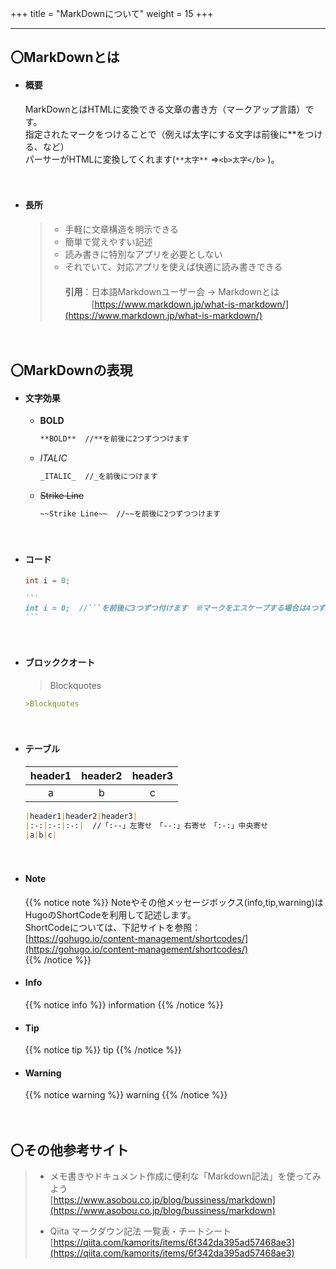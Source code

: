 +++
title = "MarkDownについて"
weight = 15
+++

---
## 〇MarkDownとは

+ #### 概要  
  MarkDownとはHTMLに変換できる文章の書き方（マークアップ言語）です。    
  指定されたマークをつけることで（例えば太字にする文字は前後に**をつける、など）   
  パーサーがHTMLに変換してくれます(```**太字**``` ⇒```<b>太字</b>``` )。  

　
+ #### 長所
  >* 手軽に文章構造を明示できる
  >* 簡単で覚えやすい記述
  >* 読み書きに特別なアプリを必要としない
  >* それでいて、対応アプリを使えば快適に読み書きできる　  
  >　  
  >**引用**：日本語Markdownユーザー会 -> Markdownとは  
  >　　　[https://www.markdown.jp/what-is-markdown/](https://www.markdown.jp/what-is-markdown/)


　
## 〇MarkDownの表現 

+ #### 文字効果
  - **BOLD**
    ``` markdown
    **BOLD**  //**を前後に2つずつつけます
    ```

  - _ITALIC_  
    ``` markdown
    _ITALIC_  //_を前後につけます
    ```  
     
  - ~~Strike Line~~
    ``` markdown
    ~~Strike Line~~  //~~を前後に2つずつつけます
    ```    
　
+ #### コード
  ``` java
  int i = 0;
  ```
  ```` markdown
  ``` 
  int i = 0;  //```を前後に3つずつ付けます　※マークをエスケープする場合は4つずつ
  ```
  ````
　
+ #### ブロッククオート
  >Blockquotes
  
  ``` markdown
  >Blockquotes
  ```
　
+ #### テーブル  
  |header1|header2|header3|
  |:--:|:--:|:--:|
  |a|b|c|  

  ``` markdown
  |header1|header2|header3|
  |:-:|:-:|:-:|  //「:--」左寄せ　「--:」右寄せ　「:-:」中央寄せ
  |a|b|c|  
  ```
　
+ #### Note
  {{% notice note %}}
  Noteやその他メッセージボックス(info,tip,warning)はHugoのShortCodeを利用して記述します。  
  ShortCodeについては、下記サイトを参照：  
  [https://gohugo.io/content-management/shortcodes/](https://gohugo.io/content-management/shortcodes/)  
  {{% /notice %}}

+ #### Info
  {{% notice info %}}
  information
  {{% /notice %}}

+ #### Tip
  {{% notice tip %}}
  tip
  {{% /notice %}}

+ #### Warning
  {{% notice warning %}}
  warning
  {{% /notice %}}

　
## 〇その他参考サイト 
>+ メモ書きやドキュメント作成に便利な「Markdown記法」を使ってみよう  
> [https://www.asobou.co.jp/blog/bussiness/markdown](https://www.asobou.co.jp/blog/bussiness/markdown)
> 
>+ Qiita マークダウン記法 一覧表・チートシート  
> [https://qiita.com/kamorits/items/6f342da395ad57468ae3](https://qiita.com/kamorits/items/6f342da395ad57468ae3)  
>
